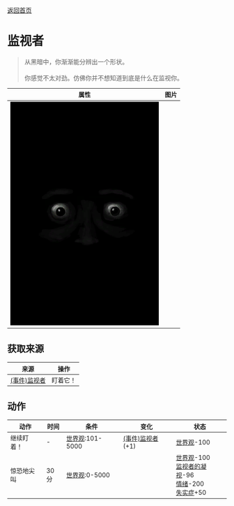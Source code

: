 [返回首页](index.md)  
# 监视者  
> 从黑暗中，你渐渐能分辨出一个形状。<br><br>你感觉不太对劲。仿佛你并不想知道到底是什么在监视你。  
  
  属性  |   图片   
 ----  |  ----:   
   |  ![](Sprite/Watcher3.png)   
  
## 获取来源  
来源  |  操作  
----  |  ----  
[(事件)监视者](Event_WatchedExperience1c.md)  |  盯着它！  
## 动作  
动作  |  时间  |  条件  |  变化  |  状态  
----  |  ----  |  ----  |  ----  |  ----  
继续盯着！  |  -  |  [世界观](Structure.md):101-5000  |  [(事件)监视者](Event_WatchedExperience1e.md)(+1)  |  [世界观](Structure.md)-100  
惊恐地尖叫  |  30分  |  [世界观](Structure.md):0-5000  |    |  [世界观](Structure.md)-100<br>[监视者的凝视](WatchersGlare.md)-96<br>[情绪](Morale.md)-200<br>[失实症](Derealization.md)+50  
